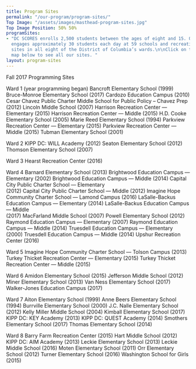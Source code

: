 ```yaml
---
title: Program Sites
permalink: "/our-program/program-sites/"
Top Image: "/assets/images/masthead-program-sites.jpg"
Top Image Position: 50% 50%
programSites:
- "DC SCORES enrolls 2,500 students between the ages of eight and 15. Our program
  engages approximately 30 students each day at 59 schools and recreation center-based
  sites in all eight of the District of Columbia’s wards.\n\nClick on the interactive
  map below to see all our sites. "
layout: program-sites
---
```


Fall 2017 Programming Sites

Ward 1 (year programming began)
Bancroft Elementary School (1999)
Bruce-Monroe Elementary School (2017)
Cardozo Education Campus (2010)
Cesar Chavez Public Charter Middle School for 
     Public Policy  – Chavez Prep (2012)
Lincoln Middle School (2007)
Harrison Recreation Center — Elementary (2015)
Harrison Recreation Center — Middle (2015)
H.D. Cooke Elementary School (2005)
Marie Reed Elementary School (1994)
Parkview Recreation Center — Elementary (2015)
Parkview Recreation Center — Middle (2015)
Tubman Elementary School (2001)

Ward 2
KIPP DC: WILL Academy (2012)
Seaton Elementary School (2012)
Thomson Elementary School (2007)
  
Ward 3
Hearst Recreation Center (2016)

Ward 4
Barnard Elementary School (2013)
Brightwood Education Campus — Elementary (2002)
Brightwood Education Campus — Middle (2014)
Capital City Public Charter School — Elementary   
   (2012)
Capital City Public Charter School — Middle (2012)
Imagine Hope Community Charter School  — Lamond 
   Campus (2016)
LaSalle-Backus Education Campus — 
   Elementary (2014)
LaSalle-Backus Education Campus — Middle  
   (2017)
MacFarland Middle School (2007)
Powell Elementary School (2012)
Raymond Education Campus — Elementary 
   (2007)
Raymond Education Campus — Middle (2014)
Truesdell Education Campus — Elementary 
   (2000)
Truesdell Education Campus — Middle (2014)
Upshur Recreation Center (2016)

Ward 5
Imagine Hope Community Charter School — 
   Tolson Campus (2013)
Turkey Thicket Recreation Center — Elementary 
   (2015)
Turkey Thicket Recreation Center — Middle (2015)

Ward 6
Amidon Elementary School (2015)
Jefferson Middle School (2012)
Miner Elementary School (2013)
Van Ness Elementary School (2017)
Walker-Jones Education Campus (2017)

Ward 7
Aiton Elementary School (1999)
Anne Beers Elementary School (1994)
Burrville Elementary School (2000)
J.C. Nalle Elementary School (2012)
Kelly Miller Middle School (2004)
Kimball Elementary School (2017)
KIPP DC: KEY Academy (2013)
KIPP DC: QUEST Academy (2014)
Smothers Elementary School (2017)
Thomas Elementary School (2014)

Ward 8
Barry Farm Recreation Center (2015)
Hart Middle School (2012)
KIPP DC: AIM Academy (2013)
Leckie Elementary School (2013)
Leckie Middle School (2016)
Moten Elementary School (2011)
Orr Elementary School (2012)
Turner Elementary School (2016)
Washington School for Girls (2015)